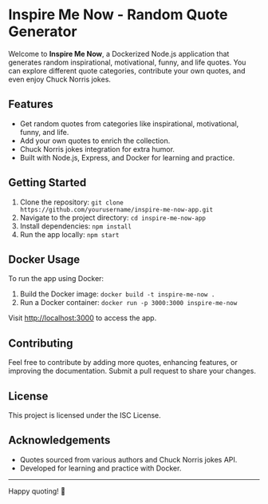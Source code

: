 # Inspire Me Now - Random Quote Generator

Welcome to **Inspire Me Now**, a Dockerized Node.js application that generates random inspirational, motivational, funny, and life quotes. You can explore different quote categories, contribute your own quotes, and even enjoy Chuck Norris jokes.

## Features

- Get random quotes from categories like inspirational, motivational, funny, and life.
- Add your own quotes to enrich the collection.
- Chuck Norris jokes integration for extra humor.
- Built with Node.js, Express, and Docker for learning and practice.

## Getting Started

1. Clone the repository: `git clone https://github.com/yourusername/inspire-me-now-app.git`
2. Navigate to the project directory: `cd inspire-me-now-app`
3. Install dependencies: `npm install`
4. Run the app locally: `npm start`

## Docker Usage

To run the app using Docker:

1. Build the Docker image: `docker build -t inspire-me-now .`
2. Run a Docker container: `docker run -p 3000:3000 inspire-me-now`

Visit [http://localhost:3000](http://localhost:3000) to access the app.

## Contributing

Feel free to contribute by adding more quotes, enhancing features, or improving the documentation. Submit a pull request to share your changes.

## License

This project is licensed under the ISC License.

## Acknowledgements

- Quotes sourced from various authors and Chuck Norris jokes API.
- Developed for learning and practice with Docker.

---

Happy quoting! 🚀
